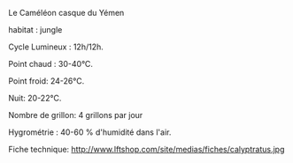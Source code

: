 Le Caméléon casque du Yémen

habitat : jungle 

Cycle Lumineux : 12h/12h. 

Point chaud : 30-40°C. 

Point froid: 24-26°C. 

Nuit: 20-22°C. 

Nombre de grillon: 4 grillons par jour 

Hygrométrie : 40-60 % d'humidité dans l'air.

Fiche technique: http://www.lftshop.com/site/medias/fiches/calyptratus.jpg

